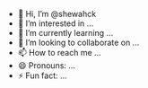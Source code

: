 - 👋 Hi, I’m @shewahck
- 👀 I’m interested in ...
- 🌱 I’m currently learning ...
- 💞️ I’m looking to collaborate on ...
- 📫 How to reach me ...
- 😄 Pronouns: ...
- ⚡ Fun fact: ...

<!---
shewahck/shewahck is a ✨ special ✨ repository because its `README.md` (this file) appears on your GitHub profile.
You can click the Preview link to take a look at your changes.
--->
